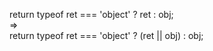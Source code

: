 return typeof ret === 'object' ? ret : obj;  
\=>  
return typeof ret === 'object' ? (ret || obj) : obj;

